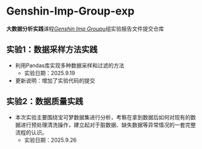 # Genshin-Imp-Group-exp
**大数据分析实践**课程<u>*Genshin Imp Group*u</u>组实验报告文件提交仓库

## 实验1：数据采样方法实践
- 利用Pandas库实现多种数据采样和过滤的方法
  - 实验日期：2025.9.19
- 更新说明：增加了实验代码的提交

## 实验2：数据质量实践
- 本次实验主要围绕宝可梦数据集进行分析，考察在拿到数据后如何对现有的数据进行预处理清洗操作，建立起对于脏数据、缺失数据等异常情况的一套完整流程的认识。
  - 实验日期：2025.9.26

